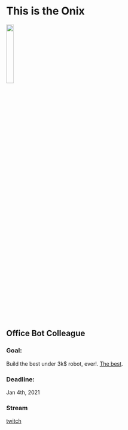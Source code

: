 <h1>This is the Onix</h1>
<img src="onix.png" style="height:20%">

<h2>Office Bot Colleague</h2>

<h3>Goal:</h3>
Build the best under 3k$ robot, ever!. <u>The best</u>.

<h3>Deadline:</h3>
Jan 4th, 2021

<h3>Stream</h3>
<a href="https://dashboard.twitch.tv/u/onrobotstudio">twitch</a>

